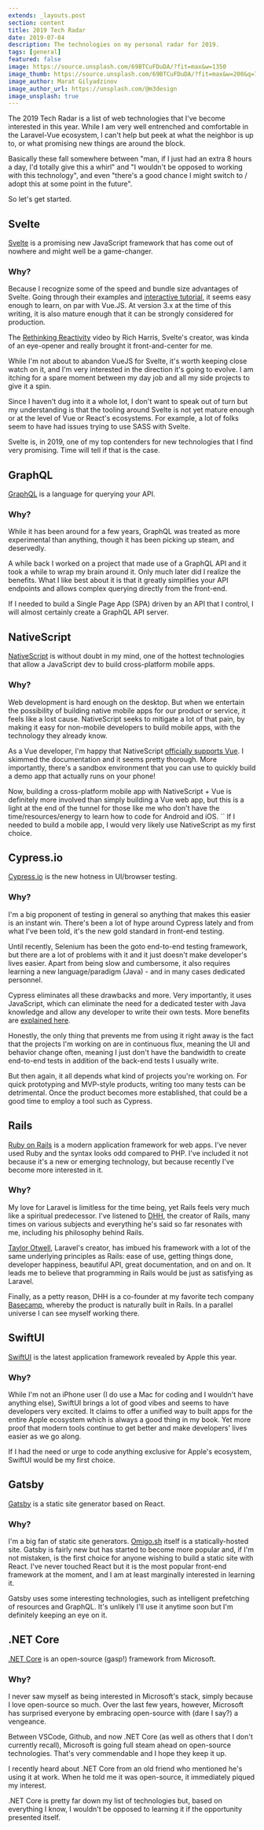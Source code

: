 ```yaml
---
extends: _layouts.post
section: content
title: 2019 Tech Radar
date: 2019-07-04
description: The technologies on my personal radar for 2019.
tags: [general]
featured: false
image: https://source.unsplash.com/69BTCuFDuDA/?fit=max&w=1350
image_thumb: https://source.unsplash.com/69BTCuFDuDA/?fit=max&w=200&q=75
image_author: Marat Gilyadzinov
image_author_url: https://unsplash.com/@m3design
image_unsplash: true
---
```


The 2019 Tech Radar is a list of web technologies that I've become interested in this year. While I am very well entrenched and comfortable in the Laravel-Vue ecosystem, I can't help but peek at what the neighbor is up to, or what promising new things are around the block.

Basically these fall somewhere between "man, if I just had an extra 8 hours a day, I'd totally give this a whirl" and "I wouldn't be opposed to working with this technology", and even "there's a good chance I might switch to / adopt this at some point in the future". 

So let's get started.

## Svelte

[Svelte](https://svelte.dev/) is a promising new JavaScript framework that has come out of nowhere and might well be a game-changer.

### Why?

Because I recognize some of the speed and bundle size advantages of Svelte. Going through their examples and [interactive tutorial](https://svelte.dev/tutorial/basics), it seems easy enough to learn, on par with Vue.JS. At version 3.x at the time of this writing, it is also mature enough that it can be strongly considered for production.

The [Rethinking Reactivity](https://www.youtube.com/watch?v=OyFI-zOrKSk) video by Rich Harris, Svelte's creator, was kinda of an eye-opener and really brought it front-and-center for me.

While I'm not about to abandon VueJS for Svelte, it's worth keeping close watch on it, and I'm very interested in the direction it's going to evolve. I am itching for a spare moment between my day job and all my side projects to give it a spin.

Since I haven't dug into it a whole lot, I don't want to speak out of turn but my understanding is that the tooling around Svelte is not yet mature enough or at the level of Vue or React's ecosystems. For example, a lot of folks seem to have had issues trying to use SASS with Svelte.

Svelte is, in 2019, one of my top contenders for new technologies that I find very promising. Time will tell if that is the case.

## GraphQL

[GraphQL](https://graphql.org/) is a language for querying your API.

### Why?

While it has been around for a few years, GraphQL was treated as more experimental than anything, though it has been picking up steam, and deservedly.

A while back I worked on a project that made use of a GraphQL API and it took a while to wrap my brain around it. Only much later did I realize the benefits. What I like best about it is that it greatly simplifies your API endpoints and allows complex querying directly from the front-end.

If I needed to build a Single Page App (SPA) driven by an API that I control, I will almost certainly create a GraphQL API server.

## NativeScript 

[NativeScript](https://www.nativescript.org/) is without doubt in my mind, one of the hottest technologies that allow a JavaScript dev to build cross-platform mobile apps.

### Why?

Web development is hard enough on the desktop. But when we entertain the possibility of building native mobile apps for our product or service, it feels like a lost cause. NativeScript seeks to mitigate a lot of that pain, by making it easy for non-mobile developers to build mobile apps, with the technology they already know.

As a Vue developer, I'm happy that NativeScript [officially supports Vue](https://www.nativescript.org/vue). I skimmed the documentation and it seems pretty thorough. More importantly, there's a sandbox environment that you can use to quickly build a demo app that actually runs on your phone!

Now, building a cross-platform mobile app with NativeScript + Vue is definitely more involved than simply building a Vue web app, but this is a light at the end of the tunnel for those like me who don't have the time/resources/energy to learn how to code for Android and iOS.
``
If I needed to build a mobile app, I would very likely use NativeScript as my first choice.


## Cypress.io

[Cypress.io](https://www.cypress.io/) is the new hotness in UI/browser testing.

### Why?

I'm a big proponent of testing in general so anything that makes this easier is an instant win. There's been a lot of hype around Cypress lately and from what I've been told, it's the new gold standard in front-end testing.

Until recently, Selenium has been the goto end-to-end testing framework, but there are a lot of problems with it and it just doesn't make developer's lives easier. Apart from being slow and cumbersome, it also requires learning a new language/paradigm (Java) - and in many cases dedicated personnel.

Cypress eliminates all these drawbacks and more. Very importantly, it uses JavaScript, which can eliminate the need for a dedicated tester with Java knowledge and allow any developer to write their own tests. More benefits are [explained here](https://www.cypress.io/how-it-works).

Honestly, the only thing that prevents me from using it right away is the fact that the projects I'm working on are in continuous flux, meaning the UI and behavior change often, meaning I just don't have the bandwidth to create end-to-end tests in addition of the back-end tests I usually write.

But then again, it all depends what kind of projects you're working on. For quick prototyping and MVP-style products, writing too many tests can be detrimental. Once the product becomes more established, that could be a good time to employ a tool such as Cypress.

## Rails

[Ruby on Rails](https://rubyonrails.org/) is a modern application framework for web apps. I've never used Ruby and the syntax looks odd compared to PHP. I've included it not because it's a new or emerging technology, but because recently I've become more interested in it.

### Why?

My love for Laravel is limitless for the time being, yet Rails feels very much like a spiritual predecessor. I've listened to [DHH](https://dhh.dk/), the creator of Rails, many times on various subjects and everything he's said so far resonates with me, including his philosophy behind Rails.

[Taylor Otwell](https://twitter.com/taylorotwell), Laravel's creator, has imbued his framework with a lot of the same underlying principles as Rails: ease of use, getting things done, developer happiness, beautiful API, great documentation, and on and on. It leads me to believe that programming in Rails would be just as satisfying as Laravel.

Finally, as a petty reason, DHH is a co-founder at my favorite tech company [Basecamp](https://basecamp.com/), whereby the product is naturally built in Rails. In a parallel universe I can see myself working there.

## SwiftUI

[SwiftUI](https://developer.apple.com/xcode/swiftui/) is the latest application framework revealed by Apple this year.

### Why?

While I'm not an iPhone user (I do use a Mac for coding and I wouldn't have anything else), SwiftUI brings a lot of good vibes and seems to have developers very excited. It claims to offer a unified way to built apps for the entire Apple ecosystem which is always a good thing in my book. Yet more proof that modern tools continue to get better and make developers' lives easier as we go along.

If I had the need or urge to code anything exclusive for Apple's ecosystem, SwiftUI would be my first choice.

## Gatsby

[Gatsby](https://www.gatsbyjs.org/) is a static site generator based on React.

### Why?

I'm a big fan of static site generators. [Omigo.sh](https://omigo.sh/) itself is a statically-hosted site. Gatsby is fairly new but has started to become more popular and, if I'm not mistaken, is the first choice for anyone wishing to build a static site with React. I've never touched React but it is the most popular front-end framework at the moment, and I am at least marginally interested in learning it.

Gatsby uses some interesting technologies, such as intelligent prefetching of resources and GraphQL. It's unlikely I'll use it anytime soon but I'm definitely keeping an eye on it.

## .NET Core

[.NET Core](https://docs.microsoft.com/en-us/dotnet/core/) is an open-source (gasp!) framework from Microsoft.

### Why?

I never saw myself as being interested in Microsoft's stack, simply because I love open-source so much. Over the last few years, however, Microsoft has surprised everyone by embracing open-source with (dare I say?) a vengeance.

Between VSCode, Github, and now .NET Core (as well as others that I don't currently recall), Microsoft is going full steam ahead on open-source technologies. That's very commendable and I hope they keep it up.

I recently heard about .NET Core from an old friend who mentioned he's using it at work. When he told me it was open-source, it immediately piqued my interest.

.NET Core is pretty far down my list of technologies but, based on everything I know, I wouldn't be opposed to learning it if the opportunity presented itself. 
